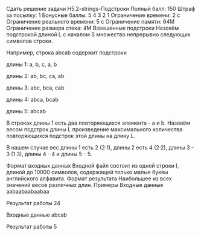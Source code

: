 Сдать решение задачи H5.2-strings-Подстроки
Полный балл:	150
Штраф за посылку:	1
Бонусные баллы:	5 4 3 2 1
Ограничение времени:	2 с
Ограничение реального времени:	5 с
Ограничение памяти:	64M
Ограничение размера стека:	4M
Взвешенные подстроки
Назовём подстрокой длиной L с началом S множество непрерывно следующих символов строки.

Например, строка abcab содержит подстроки

длины 1: a, b, c, a, b

длины 2: ab, bc, ca, ab

длины 3: abc, bca, cab

длины 4: abca, bcab

длины 5: abcab

В строках длины 1 есть два повторяющихся элемента - a и b. Назовём весом подстрок длины L произведение максимального количества повторяющихся подстрок этой длины на длину L.

В нашем случае вес длины 1 есть 2 (2·1), длины 2 есть 4 (2·2), длины 3 - 3 (1·3), длины 4 - 4 и длины 5 - 5.

Формат входных данных
Входной файл состоит из одной строки I, длиной до 10000 символов, содержащей только малые буквы английского алфавита.
Формат результата
Наибольшее из всех значений весов различных длин.
Примеры
Входные данные
aabaabaabaabaa
    
Результат работы
24
    
Входные данные
abcab
     
Результат работы
5